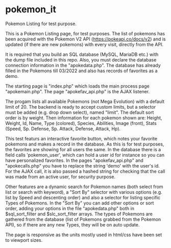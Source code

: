 # pokemon_it
Pokemon Listing for test purpose.

This is a Pokemon Listing page, for test purposes. The list of pokemons has been acquired with the Pokemon V2 API (https://pokeapi.co/docs/v2)
and is updated (if there are new pokemons) with every visit, directly from the API.

It is required that you build an SQL database (MySQL, MariaDB etc.) with the dump file included in this repo.
Also, you must declare the database connection information in the "apokedata.php". The database has already filled in the Pokemons till 03/2022
and also has records of favorites as a demo.

The starting page is "index.php" which loads the main process page "apokemain.php".
The page "apokefav_api.php" is the AJAX listener.

The progam lists all available Pokemons (not Mega Evolution) with a default limit of 20. The backend is ready to accept custom limits,
but a selector must be added (e.g. drop down select), named "limit". The default sort order is by weight. Then information for each pokemon
shown are: Height, Weight, Id, Name, Type (colored), Species, Abilities, Image (front), Stats (Speed, Sp. Defense, Sp. Attack, Defense, Attack, Hp).

This test featurs an interactive favorite button, which notes your favorite pokemons and makes a record in the database. As this is for test purposes,
the favorites are showing for all users the same. In the database there is a field calls 'pokemon_user', which can hold a user id for instance so you
can have personalized favorites. In the pages "apokefav_api.php" and "apokecalls.php" you have to replace the string 'demo' with the user's id.
For the AJAX call, it is also passed a hashed string for checking that the call was made from an active user, for security purpose.

Other features are a dynamic search for Pokemon names (both select from list or search with keyword), a "Sort By" selector with various options
(e.g. list by Speed and descenting order) and also a selector for listing specific Types of Pokemons.
In the "Sort By" you can add other options or sort order, adding your options in the file "apokedata.php" both in $sql_sort_filter and $slc_sort_filter arrays.
The types of Pokemons are gathered from the database (list of Pokemons grabbed from the Pokemon API), so if there are any new Types, they will be on auto update.

The page is responsive as the units mostly used in html/css have been set to viewport sizes.
